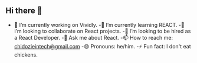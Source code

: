 ## Hi there 👋

- 🔭 I’m currently working on Vividly.
-🌱 I’m currently learning REACT.
-👯 I’m looking to collaborate on React projects.
-🤔 I’m looking to be hired as a React Developer.
-💬 Ask me about React. 
-📫 How to reach me: chidozieintech@gmail.com
-😄 Pronouns: he/him.
-⚡ Fun fact: I don't eat chickens.
